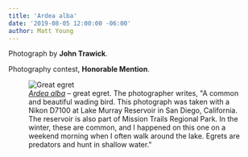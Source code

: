 ```yaml
---
title: 'Ardea alba'
date: '2019-08-05 12:00:00 -06:00'
author: Matt Young
---
```

Photograph by **John Trawick**.

Photography contest, **Honorable Mention**.

<figure>
<img src="/PT/uploads/2019/Trawick.Ardea_alba.jpg" alt="Great egret"/>
<figcaption>
<a href="https://www.audubon.org/field-guide/bird/great-egret"><i>Ardea alba</i></a> &ndash; great egret. The photographer writes, "A common and beautiful wading bird. This photograph was taken with a Nikon D7100 at Lake Murray Reservoir in San Diego, California. The reservoir is also part of Mission Trails Regional Park. In the winter, these are common, and I happened on this one on a weekend morning when I often walk around the lake. Egrets are predators and hunt in shallow water."</figcaption>
</figure>
